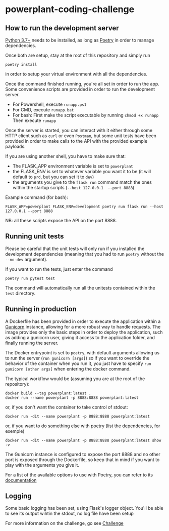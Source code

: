 # powerplant-coding-challenge

## How to run the development server

[Python 3.7+][1] needs to be installed, as long as [Poetry][2] in order to manage dependencies.

Once both are setup, stay at the root of this repository and simply run
```
poetry install
```

in order to setup your virtual environment with all the dependencies.


Once the command finished running, you're all set in order to run the app. Some convenience scripts are provided in order to run the development server.

* For Powershell, execute `runapp.ps1`
* For CMD, execute `runapp.bat`
* For bash:
    First make the script executable by running `chmod +x runapp`
    Then execute `runapp`

Once the server is started, you can interact with it either through some HTTP client such as `curl` or even `Postman`,
but some unit tests have been provided in order to make calls to the API with the provided example payloads.

If you are using another shell, you have to make sure that:
* The FLASK_APP environment variable is set to `powerplant`
* the FLASK_ENV is set to whatever variable you want it to be (it will default to `prd`, but you can set it to `dev`)
* the arguments you give to the `flask run` command match the ones within the startup scripts (`--host 127.0.0.1  --port 8888`)

Example command (for bash): 
```
FLASK_APP=powerplant FLASK_ENV=development poetry run flask run --host 127.0.0.1 --port 8888
```

NB: all these scripts expose the API on the port 8888.

## Running unit tests

Please be careful that the unit tests will only run if you installed the development dependencies (meaning that you had to run `poetry` without the
`--no-dev` argument).

If you want to run the tests, just enter the command

```
poetry run pytest test
```

The command will automatically run all the unitests contained within the `test` directory.

## Running in production
A Dockerfile has been provided in order to execute the application within a [Gunicorn][3] instance, allowing for a more robust 
way to handle requests. The image provides only the basic steps in order to deploy the application, such as adding a gunicorn user, giving it access to
the application folder, and finally running the server.

The Docker entrypoint is set to `poetry`, with default arguments allowing us to run the server (`run gunicorn [args]`) so if you want to 
override the behavior of the container when you run it, you just have to specify `run gunicorn [other args]` when entering the docker command.

The typical workflow would be (assuming you are at the root of the repository):

```
docker build --tag powerplant:latest .
docker run --name powerplant -p 8888:8888 powerplant:latest
```

or, if you don't want the container to take control of stdout:

```
docker run -dit --name powerplant -p 8888:8888 powerplant:latest
```

or, if you want to do something else with poetry (list the dependencies, for exemple)

```
docker run -dit --name powerplant -p 8888:8888 powerplant:latest show -v
```

The Gunicorn instance is configured to expose the port 8888 and no other port is exposed through the Dockerfile, so keep that in mind if you want to play with the arguments you give it.

For a list of the available options to use with Poetry, you can refer to its [documentation][5]

## Logging
Some basic logging has been set, using Flask's logger object. You'll be able to see its output wihtin the stdout, no log file have been setup 


For more information on the challenge, go see [Challenge][4]


[1]: https://www.python.org/downloads/
[2]: https://python-poetry.org/docs/#installation
[3]: https://gunicorn.org/
[4]: CHALLENGE.md
[5]: https://python-poetry.org/docs/cli/#commands